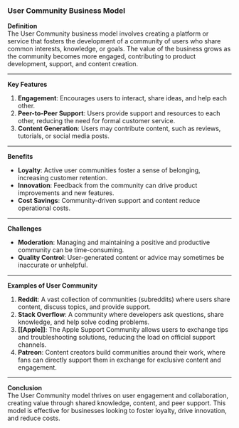 ### User Community Business Model

**Definition**  
The User Community business model involves creating a platform or service that fosters the development of a community of users who share common interests, knowledge, or goals. The value of the business grows as the community becomes more engaged, contributing to product development, support, and content creation.

---

**Key Features**

1. **Engagement**: Encourages users to interact, share ideas, and help each other.
2. **Peer-to-Peer Support**: Users provide support and resources to each other, reducing the need for formal customer service.
3. **Content Generation**: Users may contribute content, such as reviews, tutorials, or social media posts.

---

**Benefits**

- **Loyalty**: Active user communities foster a sense of belonging, increasing customer retention.
- **Innovation**: Feedback from the community can drive product improvements and new features.
- **Cost Savings**: Community-driven support and content reduce operational costs.

---

**Challenges**

- **Moderation**: Managing and maintaining a positive and productive community can be time-consuming.
- **Quality Control**: User-generated content or advice may sometimes be inaccurate or unhelpful.

---

**Examples of User Community**

1. **Reddit**: A vast collection of communities (subreddits) where users share content, discuss topics, and provide support.
2. **Stack Overflow**: A community where developers ask questions, share knowledge, and help solve coding problems.
3. **[[Apple]]**: The Apple Support Community allows users to exchange tips and troubleshooting solutions, reducing the load on official support channels.
4. **Patreon**: Content creators build communities around their work, where fans can directly support them in exchange for exclusive content and engagement.

---

**Conclusion**  
The User Community model thrives on user engagement and collaboration, creating value through shared knowledge, content, and peer support. This model is effective for businesses looking to foster loyalty, drive innovation, and reduce costs.